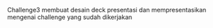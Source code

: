 Challenge3 membuat desain deck presentasi dan mempresentasikan mengenai challenge yang sudah dikerjakan
